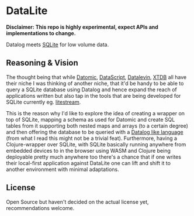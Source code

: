 # DataLite

**Disclaimer: This repo is highly experimental, expect APIs and implementations to change.**

Datalog meets [SQLite](https://www.sqlite.org/index.html) for low volume data.

## Reasoning & Vision

The thought being that while [Datomic](https://www.datomic.com/), [DataScript](https://github.com/tonsky/datascript), [Datalevin](https://github.com/juji-io/datalevin), [XTDB](https://xtdb.com/) all have their niche I was thinking of another niche, that it'd be handy to be able to query a SQLite database using Datalog and hence expand the reach of applications written but also tap in the tools that are being developed for SQLite currently eg. [litestream](https://litestream.io). 

This is the reason why I'd like to explore the idea of creating a wrapper on top of SQLite, mapping a schema as used for Datomic and create SQL tables from it supporting both nested maps and arrays (to a certain degree) and then offering the database to be queried with a [Datalog like language](https://docs.xtdb.com/language-reference/datalog-queries/) (from what I read this might not be a trivial feat). Furthermore, having a Clojure-wrapper over SQLite, with SQLite basically running anywhere from embedded devices to in the browser using WASM and Clojure being deployable pretty much anywhere too there's a chance that if one writes their local-first application against DataLite one can lift and shift it to another environment with minimal adaptations.

## License

Open Source but haven't decided on the actual license yet, recommendations welcome.